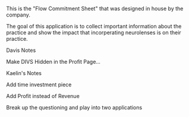 This is the "Flow Commitment Sheet" that was designed in house by the company.

The goal of this application is to collect important information about the practice and show the impact that incorperating neurolenses is on their practice.

Davis Notes

Make DIVS Hidden in the Profit Page...

Kaelin's Notes

Add time investment piece

Add Profit instead of Revenue

Break up the questioning and play into two applications
